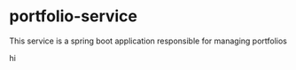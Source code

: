 # portfolio-service
This service is a spring boot application responsible for managing portfolios

hi
